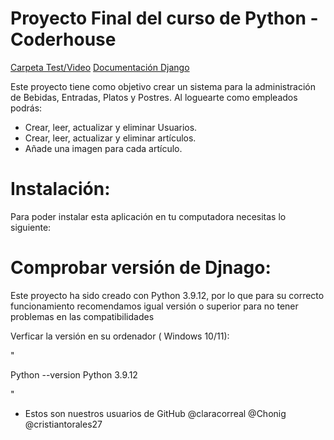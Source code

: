 # Proyecto Final del curso de Python - Coderhouse


[Carpeta Test/Video](https://drive.google.com/drive/folders/1eltTw5lLZWq-fCU1LgbZesDS-CX8GHEU?usp=sharing)
[Documentación Django](https://docs.djangoproject.com/)

Este proyecto tiene como objetivo crear un sistema para la administración de Bebidas, Entradas, Platos y Postres. Al loguearte como empleados podrás:

- Crear, leer, actualizar y eliminar Usuarios.
- Crear, leer, actualizar y eliminar artículos.
- Añade una imagen para cada artículo.

# Instalación:

Para poder instalar esta aplicación en tu computadora necesitas lo siguiente:

# Comprobar versión de Djnago:

Este proyecto ha sido creado con Python 3.9.12, por lo que para su correcto funcionamiento recomendamos igual versión o superior para no tener problemas en las compatibilidades

Verficar la versión en su ordenador ( Windows 10/11):


"

Python --version
Python 3.9.12

"












- Estos son nuestros usuarios de GitHub 
@claracorreal
@Chonig
@cristiantorales27

